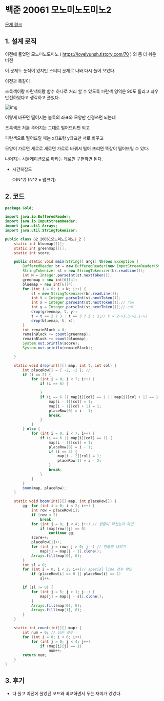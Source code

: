 # 백준 20061 모노미노도미노2

[문제 링크](https://www.acmicpc.net/problem/20061)

## 1. 설계 로직

이전에 풀었던 모노미노도미노 ( https://lovelyunsh.tistory.com/70 ) 의 좀 더 쉬운 버젼

이 문제도 푼적이 있지만 스터디 문제로 나와 다시 풀어 보았다.

 

이전과 똑같이

초록색이랑 파란색이랑 함수 하나로 처리 할 수 있도록 파란색 영역은 90도 돌리고 좌우 반전하였다고 생각하고 풀었다.



![img](https://blog.kakaocdn.net/dn/mVCWY/btq7I06U0sq/Lt9aBsK0z18mUxDXritTWK/img.png)



이렇게 바꾸면 떨어지는 블록의 좌표와 모양만 신경쓰면 되는데

초록색은 처음 주어지는 그대로 떨어뜨리면 되고

파란색으로 떨어뜨릴 때는 x좌표랑 y좌표만 서로 바꾸고

모양이 가로면 세로로 세로면 가로로 바꿔서 떨어 뜨리면 똑같이 떨어뜨릴 수 있다.

 

나머지는 시뮬레이션으로 하라는 데로만 구현하면 된다.



- 시간복잡도

  O(N^2)      (N^2 = 맵크기)

## 2. 코드

```java
package Gold;

import java.io.BufferedReader;
import java.io.InputStreamReader;
import java.util.Arrays;
import java.util.StringTokenizer;

public class G2_20061모노미노도미노2_2 {
	static int bluemap[][];
	static int greenmap[][];
	static int score;

	public static void main(String[] args) throws Exception {
		BufferedReader br = new BufferedReader(new InputStreamReader(System.in));
		StringTokenizer st = new StringTokenizer(br.readLine());
		int N = Integer.parseInt(st.nextToken());
		greenmap = new int[6][4];
		bluemap = new int[6][4];
		for (int i = 0; i < N; i++) {
			st = new StringTokenizer(br.readLine());
			int t = Integer.parseInt(st.nextToken());
			int x = Integer.parseInt(st.nextToken());// row
			int y = Integer.parseInt(st.nextToken());// col
			drop(greenmap, t, y);
			t = t == 2 ? 3 : t == 3 ? 2 : 1;// t = 2->3,3->2,1->1
			drop(bluemap, t, x);
		}
		int remainBlock = 0;
		remainBlock += count(greenmap);
		remainBlock += count(bluemap);
		System.out.println(score);
		System.out.println(remainBlock);

	}

	static void drop(int[][] map, int t, int col) {
		int placeRow[] = { -2, -2 }; //
		if (t == 2) {
			for (int i = 0; i < 7; i++) {
				if (i == 6) {

				}
				if (i == 6 || map[i][col] == 1 || map[i][col + 1] == 1) {
					map[i - 1][col] = 1;
					map[i - 1][col + 1] = 1;
					placeRow[0] = i - 1;
					break;
				}
			}
		} else {
			for (int i = 0; i < 7; i++) {
				if (i == 6 || map[i][col] == 1) {
					map[i - 1][col] = 1;
					placeRow[0] = i - 1;
					if (t == 3) {
						map[i - 2][col] = 1;
						placeRow[1] = i - 2;
					}
					break;
				}
			}
		}
		boom(map, placeRow);
	}

	static void boom(int[][] map, int placeRow[]) {
		gg: for (int i = 0; i < 2; i++) {
			int row = placeRow[i];
			if (row < 2)
				break;
			for (int j = 0; j < 4; j++) // 한줄이 꽉찼는지 확인
				if (map[row][j] == 0)
					continue gg;
			score++;
			placeRow[1]++;
			for (int j = row; j > 0; j--) // 한줄씩 내리기
				map[j] = map[j - 1].clone();
			Arrays.fill(map[0], 0);
		}
		int sl = 0;
		for (int i = 0; i < 2; i++)// special line 갯수 확인
			if (placeRow[i] == 0 || placeRow[i] == 1)
				sl++;

		if (sl != 0) {
			for (int j = 5; j > 1; j--) {
				map[j] = map[j - sl].clone();
			}
			Arrays.fill(map[0], 0);
			Arrays.fill(map[1], 0);
		}
	}

	static int count(int[][] map) {
		int num = 0; // 남은 갯수
		for (int i = 0; i < 6; i++)
			for (int j = 0; j < 4; j++)
				if (map[i][j] == 1)
					num++;
		return num;
	}
}


```



## 3. 후기

- 다 풀고 이전에 풀었던 코드와 비교하면서 푸는 재미가 있었다.